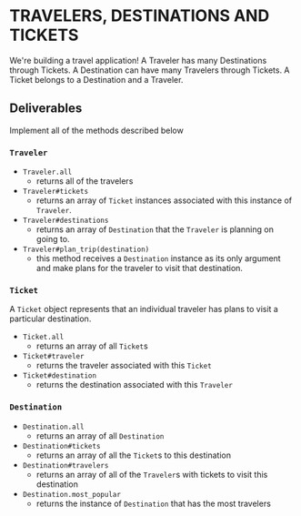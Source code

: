 # TRAVELERS, DESTINATIONS AND TICKETS

We're building a travel application! A Traveler has many Destinations through Tickets. A Destination can have many Travelers through Tickets. A Ticket belongs to a Destination and a Traveler.

## Deliverables

Implement all of the methods described below

### `Traveler`

+ `Traveler.all`
  + returns all of the travelers
+ `Traveler#tickets`
  + returns an array of `Ticket` instances associated with this instance of `Traveler`.
+ `Traveler#destinations`
  + returns an array of `Destination` that the `Traveler` is planning on going to.
+ `Traveler#plan_trip(destination)`
  + this method receives a `Destination` instance as its only argument and make plans for the traveler to visit that destination.

### `Ticket`

A `Ticket` object represents that an individual traveler has plans to visit a particular destination.

+ `Ticket.all`
  + returns an array of all `Ticket`s
+ `Ticket#traveler`
  + returns the traveler associated with this `Ticket`
+ `Ticket#destination`
  + returns the destination associated with this `Traveler`

### `Destination`

+ `Destination.all`
  + returns an array of all `Destination`
+ `Destination#tickets`
  + returns an array of all the `Ticket`s to this destination
+ `Destination#travelers`
  + returns an array of all of the `Traveler`s with tickets to visit this destination
+ `Destination.most_popular`
  + returns the instance of `Destination` that has the most travelers
